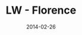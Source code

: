 ---
layout: message
category: message
series: "Heavyweights 2"
title: "LW - Florence"
date: 2014-02-26
audio-description: "Florence"
audio: "http://www.crossroads.net/players/media/hq/022614-lw-florence.mp3"
audio-title: "Last Wednesday - Florence"
audio-duration: "28&#58;07"
video-description: "Florence"
video-title: "Last Wednesday - Florence"
video: "https://s3.amazonaws.com/crossroadsvideomessages/022614-lw-florence.mp4"
---